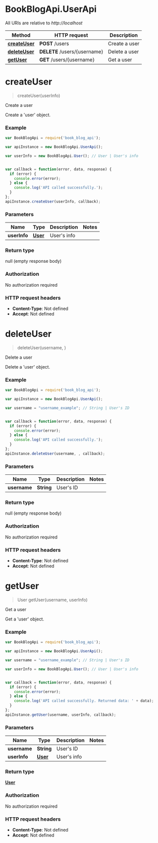 # BookBlogApi.UserApi

All URIs are relative to *http://localhost*

Method | HTTP request | Description
------------- | ------------- | -------------
[**createUser**](UserApi.md#createUser) | **POST** /users | Create a user
[**deleteUser**](UserApi.md#deleteUser) | **DELETE** /users/{username} | Delete a user
[**getUser**](UserApi.md#getUser) | **GET** /users/{username} | Get a user


<a name="createUser"></a>
# **createUser**
> createUser(userInfo)

Create a user

Create a 'user' object.

### Example
```javascript
var BookBlogApi = require('book_blog_api');

var apiInstance = new BookBlogApi.UserApi();

var userInfo = new BookBlogApi.User(); // User | User's info


var callback = function(error, data, response) {
  if (error) {
    console.error(error);
  } else {
    console.log('API called successfully.');
  }
};
apiInstance.createUser(userInfo, callback);
```

### Parameters

Name | Type | Description  | Notes
------------- | ------------- | ------------- | -------------
 **userInfo** | [**User**](User.md)| User's info | 

### Return type

null (empty response body)

### Authorization

No authorization required

### HTTP request headers

 - **Content-Type**: Not defined
 - **Accept**: Not defined

<a name="deleteUser"></a>
# **deleteUser**
> deleteUser(username, )

Delete a user

Delete a 'user' object.

### Example
```javascript
var BookBlogApi = require('book_blog_api');

var apiInstance = new BookBlogApi.UserApi();

var username = "username_example"; // String | User's ID


var callback = function(error, data, response) {
  if (error) {
    console.error(error);
  } else {
    console.log('API called successfully.');
  }
};
apiInstance.deleteUser(username, , callback);
```

### Parameters

Name | Type | Description  | Notes
------------- | ------------- | ------------- | -------------
 **username** | **String**| User's ID | 

### Return type

null (empty response body)

### Authorization

No authorization required

### HTTP request headers

 - **Content-Type**: Not defined
 - **Accept**: Not defined

<a name="getUser"></a>
# **getUser**
> User getUser(username, userInfo)

Get a user

Get a 'user' object.

### Example
```javascript
var BookBlogApi = require('book_blog_api');

var apiInstance = new BookBlogApi.UserApi();

var username = "username_example"; // String | User's ID

var userInfo = new BookBlogApi.User(); // User | User's info


var callback = function(error, data, response) {
  if (error) {
    console.error(error);
  } else {
    console.log('API called successfully. Returned data: ' + data);
  }
};
apiInstance.getUser(username, userInfo, callback);
```

### Parameters

Name | Type | Description  | Notes
------------- | ------------- | ------------- | -------------
 **username** | **String**| User's ID | 
 **userInfo** | [**User**](User.md)| User's info | 

### Return type

[**User**](User.md)

### Authorization

No authorization required

### HTTP request headers

 - **Content-Type**: Not defined
 - **Accept**: Not defined

